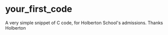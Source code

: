 # your_first_code
A very simple snippet of C code, for Holberton School's admissions.
Thanks Holberton
